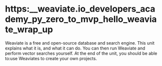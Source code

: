 # https:\_\_weaviate.io_developers_academy_py_zero_to_mvp_hello_weaviate_wrap_up

Weaviate is a free and open-source database and search engine. This unit explains what it is, and what it can do. You can then run Weaviate and perform vector searches yourself. At the end of the unit, you should be able to:use Weaviates to create your own projects.
